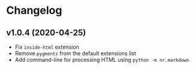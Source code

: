 # Changelog

## v1.0.4 (2020-04-25)

* Fix `inside-html` extension
* Remove `pygments` from the default extensions list
* Add command-line for processing HTML using `python -m nr.markdown`

